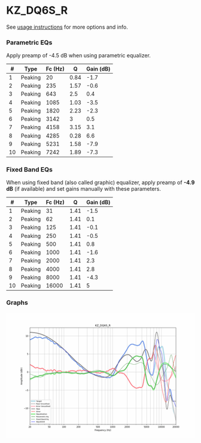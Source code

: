 # KZ_DQ6S_R
See [usage instructions](https://github.com/jaakkopasanen/AutoEq#usage) for more options and info.

### Parametric EQs
Apply preamp of -4.5 dB when using parametric equalizer.

|   # | Type    |   Fc (Hz) |    Q |   Gain (dB) |
|-----|---------|-----------|------|-------------|
|   1 | Peaking |        20 | 0.84 |        -1.7 |
|   2 | Peaking |       235 | 1.57 |        -0.6 |
|   3 | Peaking |       643 | 2.5  |         0.4 |
|   4 | Peaking |      1085 | 1.03 |        -3.5 |
|   5 | Peaking |      1820 | 2.23 |        -2.3 |
|   6 | Peaking |      3142 | 3    |         0.5 |
|   7 | Peaking |      4158 | 3.15 |         3.1 |
|   8 | Peaking |      4285 | 0.28 |         6.6 |
|   9 | Peaking |      5231 | 1.58 |        -7.9 |
|  10 | Peaking |      7242 | 1.89 |        -7.3 |

### Fixed Band EQs
When using fixed band (also called graphic) equalizer, apply preamp of **-4.9 dB** (if available) and set gains manually with these parameters.

|   # | Type    |   Fc (Hz) |    Q |   Gain (dB) |
|-----|---------|-----------|------|-------------|
|   1 | Peaking |        31 | 1.41 |        -1.5 |
|   2 | Peaking |        62 | 1.41 |         0.1 |
|   3 | Peaking |       125 | 1.41 |        -0.1 |
|   4 | Peaking |       250 | 1.41 |        -0.5 |
|   5 | Peaking |       500 | 1.41 |         0.8 |
|   6 | Peaking |      1000 | 1.41 |        -1.6 |
|   7 | Peaking |      2000 | 1.41 |         2.3 |
|   8 | Peaking |      4000 | 1.41 |         2.8 |
|   9 | Peaking |      8000 | 1.41 |        -4.3 |
|  10 | Peaking |     16000 | 1.41 |         5   |

### Graphs
![](./KZ_DQ6S_R.png)
